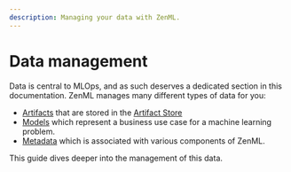 ```yaml
---
description: Managing your data with ZenML.
---
```


# Data management

Data is central to MLOps, and as such deserves a dedicated section in this
documentation. ZenML manages many different types of data for you:

- [Artifacts](../../starter-guide/manage-artifacts.md) that are stored in the [Artifact Store](../../../stacks-and-components/component-guide/artifact-stores/)
- [Models](../../starter-guide/track-ml-models.md) which represent a business use case
for a machine learning problem.
- [Metadata](logging-metadata.md) which is associated with various components of ZenML.

This guide dives deeper into the management of this data.